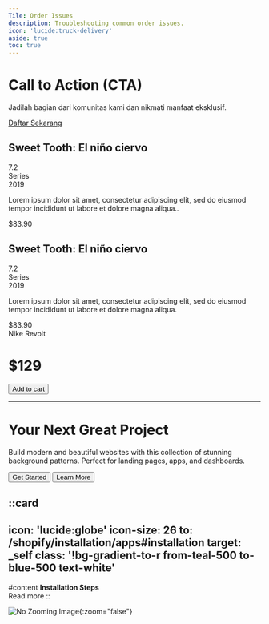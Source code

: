 ```yaml
---
Tile: Order Issues
description: Troubleshooting common order issues.
icon: 'lucide:truck-delivery'
aside: true
toc: true
---
```


<div 
  class="relative w-full h-full bg-cover bg-center flex items-center justify-center p-8 my-8 dui-bg-fixed"
  style="background-image: url('/1banner_0128cc4f-1cf0-4f6d-b488-b040099a2d90_1024x1024.webp');">
  <div class="p-8 bg-gray-300/40 backdrop-blur-md text-gray-900/90 rounded-xl shadow-lg text-center w-full max-w-full mx-2">
    <h1 class="text-4xl font-bold mb-4">Call to Action (CTA)</h1>
    <p class="text-lg mb-8">Jadilah bagian dari komunitas kami dan nikmati manfaat eksklusif.</p>
    <a href="https://github.com/idugeni" target="_blank" rel="noopener noreferrer"
       class="btn btn-neutral btn-wide">Daftar Sekarang</a>
  </div>
</div>



<!-- component -->
  
  <div class="py-3 sm:max-w-xl sm:mx-auto">
    <div class="bg-white shadow-lg border-gray-100 max-h-80	 border sm:rounded-3xl p-8 flex space-x-8">
      <div class="h-48 overflow-visible w-1/2">
          <img class="rounded-3xl shadow-lg" src="/e75624a5-265e-4cbf-aa1a-4a244ea5e6bf.webp" alt="">
      </div>
      <div class="flex flex-col w-1/2 space-y-4">
        <div class="flex justify-between items-start">
          <h2 class="text-3xl font-bold">Sweet Tooth: El niño ciervo</h2>
          <div class="bg-yellow-400 font-bold rounded-xl p-2">7.2</div>
        </div>
        <div>
          <div class="text-sm text-gray-400">Series</div>
          <div class="text-lg text-gray-800">2019</div>
        </div>
          <p class=" text-gray-400 max-h-40 overflow-y-hidden">Lorem ipsum dolor sit amet, consectetur adipiscing elit, sed do eiusmod tempor incididunt ut labore et dolore magna aliqua..</p>
        <div class="flex text-2xl font-bold text-a">$83.90</div>
    </div>
  </div>
  
</div>

<div class="py-3 sm:max-w-xl sm:mx-auto">
  <div class="bg-white dark:bg-gray-900 shadow-lg border border-gray-100 dark:border-gray-700 max-h-80 sm:rounded-3xl p-8 flex space-x-8">
    <div class="h-48 overflow-visible">
      <img class="rounded-3xl shadow-lg" src="/cbf19d3b-c17f-4162-8356-f0f7287e663f.webp" alt="">
    </div>
    <div class="flex flex-col w-1/2 space-y-4">
      <div class="flex justify-between items-start">
        <h2 class="text-3xl font-bold text-gray-900 dark:text-white">Sweet Tooth: El niño ciervo</h2>
        <div class="bg-yellow-400 dark:bg-yellow-500 font-bold rounded-xl p-2">7.2</div>
      </div>
      <div>
        <div class="text-sm text-gray-400 dark:text-gray-300">Series</div>
        <div class="text-lg text-gray-800 dark:text-gray-100">2019</div>
      </div>
      <p class="text-gray-400 dark:text-gray-300 max-h-40 overflow-y-hidden">
        Lorem ipsum dolor sit amet, consectetur adipiscing elit, sed do eiusmod tempor incididunt ut labore et dolore magna aliqua.
      </p>
      <div class="flex text-2xl font-bold text-gray-900 dark:text-white">$83.90</div>
    </div>
  </div>
</div>


<!-- component -->
<div class="flex flex-col justify-center items-center max-w-sm mx-auto my-8">
  <div style="background-image: url(/cbf19d3b-c17f-4162-8356-f0f7287e663f.webp)"
       class="bg-gray-300 h-64 w-full rounded-lg shadow-md bg-cover bg-center"></div>
  <div class="w-56 md:w-64 bg-white -mt-10 shadow-lg rounded-lg overflow-hidden">
    <div class="py-2 text-center font-bold uppercase tracking-wide text-gray-800">Nike Revolt</div>
    <div class="flex items-center justify-between py-2 px-3 bg-gray-400">
      <h1 class="text-gray-800 font-bold ">$129</h1>
      <button class=" bg-gray-800 text-xs text-white px-2 py-1 font-semibold rounded uppercase hover:bg-gray-700">Add to cart</button>
    </div>
  </div>
</div>



<div class="fixed inset-0 -z-10">
        <div class="absolute inset-0 bg-[radial-gradient(#e5e7eb_1px,transparent_1px)] [&>div]:[background-size:16px_16px] [&>div]:[mask-image:radial-gradient(ellipse_50%_50%_at_50%_50%,#000_70%,transparent_100%)]"></div>
        <div class="absolute top-1/4 left-1/4 w-48 h-48 sm:w-96 sm:h-96 bg-violet-500/10 rounded-full filter blur-3xl"></div>
        <div class="absolute bottom-1/4 right-1/4 w-48 h-48 sm:w-96 sm:h-96 bg-fuchsia-500/10 rounded-full filter blur-3xl"></div>
    </div>





---

<div class="relative h-screen">
  <!-- Background Pattern -->
  <div class="absolute inset-0">
    <div class="relative h-full w-full bg-red [&>div]:absolute [&>div]:h-full [&>div]:w-full [&>div]:bg-[radial-gradient(#e5e7eb_1px,transparent_1px)] [&>div]:[background-size:16px_16px] [&>div]:[mask-image:radial-gradient(ellipse_50%_50%_at_50%_50%,#000_70%,transparent_100%)]">
    <div></div>
    
  </div>
  </div>
  
  <!-- Hero Content -->
  <div class="relative z-10 flex h-full flex-col items-center justify-center px-4">
    <div class="max-w-3xl text-center">
      <h1 class="mb-8 text-4xl font-bold tracking-tight sm:text-6xl lg:text-7xl text-slate-900">
        Your Next Great
        <span class="text-sky-900">Project</span>
      </h1>
      <p class="mx-auto mb-8 max-w-2xl text-lg text-slate-700">
        Build modern and beautiful websites with this collection of stunning background patterns. 
        Perfect for landing pages, apps, and dashboards.
      </p>
      <div class="flex flex-wrap justify-center gap-4">
        <button class="rounded-lg px-6 py-3 font-medium bg-sky-900 text-white hover:bg-sky-800">
          Get Started
        </button>
        <button class="rounded-lg border px-6 py-3 font-medium border-slate-200 bg-white text-slate-900 hover:bg-slate-50">
          Learn More
        </button>
      </div>
    </div>
  </div>
</div>



::card
---
icon: 'lucide:globe'
icon-size: 26
to: /shopify/installation/apps#installation
target: _self
class: '!bg-gradient-to-r from-teal-500 to-blue-500 text-white'
---
#content
**Installation Steps** <br>
Read more
::

![No Zooming Image](/prose-img/light.png){:zoom="false"}
